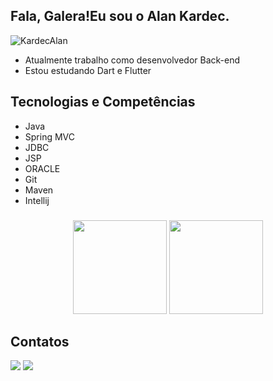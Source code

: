 ## Fala, Galera!Eu sou o Alan Kardec.
</p>
<p align="left">
  <img src="https://komarev.com/ghpvc/?username=KardecAlan&label=Profile%20Views&style=flat" alt="KardecAlan" />
</p>

<ul>
  <li>  Atualmente trabalho como desenvolvedor Back-end</li>
  <li>  Estou estudando Dart e Flutter</li>
</ul>

## Tecnologias e Competências 
- Java
- Spring MVC
- JDBC
- JSP
- ORACLE
- Git
- Maven
- Intellij

###

<p>
<div align="center">
  <img height="150em"
    src="https://github-readme-stats-eight-theta.vercel.app/api?username=KardecAlan&show_icons=true&theme=radical&include_all_commits=true&count_private=true" />
  <img height="150em"
    src="https://github-readme-stats-eight-theta.vercel.app/api/top-langs/?username=KardecAlan&layout=compact&langs_count=8&theme=radical" />
</div>
</p>

## Contatos

<p>
<div>
  <a href="https://instagram.com/kardec.dev" target="_blank"><img
      src="https://img.shields.io/badge/-Instagram-%23E4405F?style=for-the-badge&logo=instagram&logoColor=white"
      target="_blank"></a>
  <!--   <a href = "mailto:teste"><img src="https://img.shields.io/badge/-Gmail-%23333?style=for-the-badge&logo=gmail&logoColor=white" target="_blank"></a> -->
  <a href="https://www.linkedin.com/in/alankardec05" target="_blank"><img
      src="https://img.shields.io/badge/-LinkedIn-%230077B5?style=for-the-badge&logo=linkedin&logoColor=white"
      target="_blank"></a>
</div>
